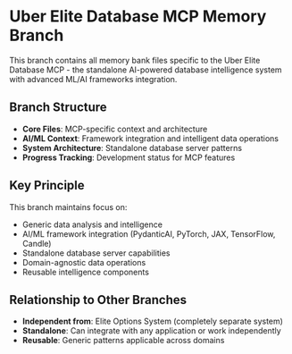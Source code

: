 # Uber Elite Database MCP Memory Branch

This branch contains all memory bank files specific to the Uber Elite Database MCP - the standalone AI-powered database intelligence system with advanced ML/AI frameworks integration.

## Branch Structure

- **Core Files**: MCP-specific context and architecture
- **AI/ML Context**: Framework integration and intelligent data operations
- **System Architecture**: Standalone database server patterns
- **Progress Tracking**: Development status for MCP features

## Key Principle

This branch maintains focus on:
- Generic data analysis and intelligence
- AI/ML framework integration (PydanticAI, PyTorch, JAX, TensorFlow, Candle)
- Standalone database server capabilities
- Domain-agnostic data operations
- Reusable intelligence components

## Relationship to Other Branches

- **Independent from**: Elite Options System (completely separate system)
- **Standalone**: Can integrate with any application or work independently
- **Reusable**: Generic patterns applicable across domains